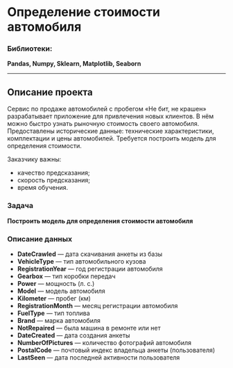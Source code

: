 # Определение стоимости автомобиля

### Библиотеки:
**Pandas, Numpy, Sklearn, Matplotlib, Seaborn**

---
## Описание проекта
Сервис по продаже автомобилей с пробегом «Не бит, не крашен» разрабатывает приложение для привлечения новых клиентов.
В нём можно быстро узнать рыночную стоимость своего автомобиля.
Предоставлены исторические данные: технические характеристики, комплектации и цены автомобилей.
Требуется построить модель для определения стоимости. 

Заказчику важны:
- качество предсказания;
- скорость предсказания;
- время обучения.

### Задача
**Построить модель для определения стоимости автомобиля**

### Описание данных
- **DateCrawled** — дата скачивания анкеты из базы
- **VehicleType** — тип автомобильного кузова
- **RegistrationYear** — год регистрации автомобиля
- **Gearbox** — тип коробки передач
- **Power** — мощность (л. с.)
- **Model** — модель автомобиля
- **Kilometer** — пробег (км)
- **RegistrationMonth** — месяц регистрации автомобиля
- **FuelType** — тип топлива
- **Brand** — марка автомобиля
- **NotRepaired** — была машина в ремонте или нет
- **DateCreated** — дата создания анкеты
- **NumberOfPictures** — количество фотографий автомобиля
- **PostalCode** — почтовый индекс владельца анкеты (пользователя)
- **LastSeen** — дата последней активности пользователя
